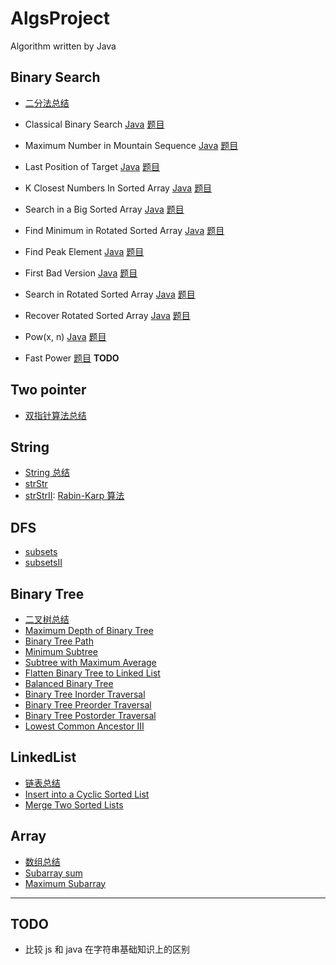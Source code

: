 # AlgsProject

Algorithm written by Java

## Binary Search

- [二分法总结](note/binarysearch.md)
- Classical Binary Search [Java](src/org/likexin/binarysearch/ClassicalBinarySearch.java) [题目](https://www.lintcode.com/problem/classical-binary-search/)
- Maximum Number in Mountain Sequence [Java](src/org/likexin/binarysearch/MountainSequence.java) [题目](http://www.lintcode.com/en/problem/maximum-number-in-mountain-sequence/)
- Last Position of Target [Java](src/org/likexin/binarysearch/LastPosition.java) [题目](http://www.lintcode.com/en/problem/maximum-number-in-mountain-sequence/)
- K Closest Numbers In Sorted Array [Java](src/org/likexin/binarysearch/KClosestNumber.java) [题目](http://www.lintcode.com/en/problem/k-closest-numbers-in-sorted-array/)
- Search in a Big Sorted Array [Java](src/org/likexin/binarysearch/SearchBigSortedArray.java) [题目](http://www.lintcode.com/en/problem/search-in-a-big-sorted-array/)
- Find Minimum in Rotated Sorted Array [Java](src/org/likexin/binarysearch/FindMin.java) [题目](http://www.lintcode.com/en/problem/find-minimum-in-rotated-sorted-array/)
- Find Peak Element [Java](src/org/likexin/binarysearch/FindPeak.java) [题目](http://www.lintcode.com/en/problem/find-peak-element/)
- First Bad Version [Java](src/org/likexin/binarysearch/FindFirstBadVersion.java) [题目](http://www.lintcode.com/en/problem/search-a-2d-matrix/)
- Search in Rotated Sorted Array [Java](src/org/likexin/binarysearch/Search.java) [题目](http://www.lintcode.com/en/problem/search-in-rotated-sorted-array/)
- Recover Rotated Sorted Array [Java](src/org/likexin/binarysearch/RecoverRotatedSortedArray.java) [题目](https://www.lintcode.com/problem/recover-rotated-sorted-array/description)
- Pow(x, n) [Java](src/org/likexin/binarysearch/MyPow.java) [题目](https://www.lintcode.com/problem/powx-n/description)

- Fast Power [题目](https://www.lintcode.com/problem/fast-power/description) **TODO**

<!-- - [First Bad Version](http://www.lintcode.com/en/problem/first-bad-version/)
- [Search a 2D Matrix](http://www.lintcode.com/en/problem/search-a-2d-matrix/)
- [Search a 2D Matrix II](http://www.lintcode.com/en/problem/search-a-2d-matrix-ii/)
- [Closest Number in Sorted Array](http://www.lintcode.com/en/problem/closest-number-in-sorted-array/)
- [First Position of Target](http://www.lintcode.com/problem/first-position-of-target)
- [Total Occurrence of Target](http://www.lintcode.com/en/problem/total-occurrence-of-target/)
- [Drop Eggs](http://www.lintcode.com/en/problem/drop-eggs/)：[**!!!reference**](http://www.cnblogs.com/grandyang/p/4762756.html)
- [Divide Two Integers](http://www.lintcode.com/en/problem/divide-two-integers/)：[**!!!reference**](http://blog.csdn.net/linhuanmars/article/details/20024907#reply)
- [Search for a Range](http://www.lintcode.com/en/problem/search-for-a-range/)
- [Smallest Rectangle Enclosing Black Pixels](http://www.lintcode.com/en/problem/smallest-rectangle-enclosing-black-pixels/)
- [Sqrt(x)](http://www.lintcode.com/en/problem/sqrtx/)
- [Maximum Average Subarray](http://www.lintcode.com/en/problem/maximum-average-subarray/)：[**!!!reference**](http://www.lintcode.com/en/problem/maximum-average-subarray/)
- [Sqrt(x) II](http://www.lintcode.com/en/problem/sqrtx-ii/) -->

## Two pointer

- [双指针算法总结](note/two-point.md)

## String

- [String 总结](note/string/string-1.md)
- [strStr](http://www.lintcode.com/problem/strstr)
- [strStrII](http://www.lintcode.com/problem/strstrII): [Rabin-Karp 算法](https://github.com/Kexin-Li/AlgsProject/blob/master/src/org/likexin/string/Rabin-Karp%E7%AE%97%E6%B3%95.md)

## DFS

- [subsets](http://www.lintcode.com/en/problem/subsets)
- [subsetsII](http://www.lintcode.com/en/problem/subsets-ii)

## Binary Tree

- [二叉树总结](note/binarytree/binarytree-1.md)
- [Maximum Depth of Binary Tree](http://www.lintcode.com/en/problem/maximum-depth-of-binary-tree/)
- [Binary Tree Path](http://www.lintcode.com/en/problem/binary-tree-paths/)
- [Minimum Subtree](http://www.lintcode.com/zh-cn/problem/minimum-subtree/)
- [Subtree with Maximum Average](http://www.lintcode.com/en/problem/subtree-with-maximum-average/)
- [Flatten Binary Tree to Linked List](http://www.lintcode.com/en/problem/flatten-binary-tree-to-linked-list/)
- [Balanced Binary Tree](http://www.lintcode.com/en/problem/balanced-binary-tree/)
- [Binary Tree Inorder Traversal](http://www.lintcode.com/en/problem/binary-tree-inorder-traversal/)
- [Binary Tree Preorder Traversal](http://www.lintcode.com/en/problem/binary-tree-preorder-traversal/)
- [Binary Tree Postorder Traversal](http://www.lintcode.com/en/problem/binary-tree-postorder-traversal/)
- [Lowest Common Ancestor III](http://www.lintcode.com/en/problem/lowest-common-ancestor-iii/)

## LinkedList

- [链表总结](https://github.com/Kexin-Li/AlgsProject/blob/master/src/org/likexin/linkedlist/LinkedList%E6%80%BB%E7%BB%93.md)
- [Insert into a Cyclic Sorted List](http://www.lintcode.com/en/problem/insert-into-a-cyclic-sorted-list/)
- [Merge Two Sorted Lists](http://www.lintcode.com/en/problem/merge-two-sorted-lists/)

## Array

- [数组总结](https://github.com/Kexin-Li/AlgsProject/blob/master/src/org/likexin/array/Array%E6%80%BB%E7%BB%93.md)
- [Subarray sum](http://www.lintcode.com/en/problem/subarray-sum/)
- [Maximum Subarray](http://www.lintcode.com/en/problem/maximum-subarray/)

---

## TODO

- 比较 js 和 java 在字符串基础知识上的区别